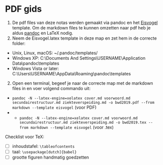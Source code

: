 # PDF gids

1. De pdf files van deze notas werden gemaakt via pandoc en het [Eisvogel](https://github.com/Wandmalfarbe/pandoc-latex-template) template. Om de markdown files te kunnen omzetten naar pdf heb je aldus [pandoc](http://pandoc.org/) en LaTeX nodig.
2. Neem de Eisvogel.latex template in deze map en zet hem in de correcte folder:
- Unix, Linux, macOS: ~/.pandoc/templates/
- Windows XP: C:\Documents And Settings\USERNAME\Application Data\pandoc\templates
- Windows Vista or later: C:\Users\USERNAME\AppData\Roaming\pandoc\templates
2. Open een terminal, begeef je naar de correcte map met de markdown files in en voer volgend commando uit:  
  - `pandoc -N --latex-engine=xelatex cover.md voorwoord.md secundairestructuur.md ziekteverspeiding.md -o bwd2019.pdf --from markdown --template eisvogel` (voor PDF)
  - - `pandoc -N --latex-engine=xelatex cover.md voorwoord.md secundairestructuur.md ziekteverspeiding.md -o bwd2019.tex --from markdown --template eisvogel` (voor .tex)

Checklist voor TeX:
- [ ] inhoudstafel: `\tableofcontents`
- [ ] taal: `\usepackage[dutch]{babel}`
- [ ] grootte figuren handmatig goedzetten
